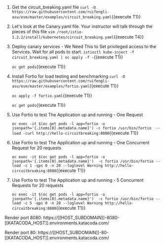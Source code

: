 1. Get the circuit_breaking.yaml file
`curl -O https://raw.githubusercontent.com/ruifengli-asu/esm/master/examples/circuit_breaking.yaml`{{execute T1}}

2. Let's look at the Canary.yaml file. Your instructor will talk through the pieces of this file
`vim /root/istio-1.2.2/install/kubernetes/circuit_breaking.yaml`{{execute T4}}

3. Deploy canary services - We Need This to Set privileged access to the Services. Wait for all pods to start.
`istioctl kube-inject -f circuit_breaking.yaml | oc apply -f -`{{execute T1}}
    
    `oc get pods`{{execute T1}}

4. Install Fortio for load testing and benchmarking 
`curl -O https://raw.githubusercontent.com/ruifengli-asu/esm/master/examples/fortio.yaml`{{execute T1}}

    `oc apply -f fortio.yaml`{{execute T1}}
    
    `oc get pods`{{execute T1}}

5. Use Fortio to test The Application up and running - One Request

    `oc exec -it $(oc get pods -l app=fortio -o jsonpath='{.items[0].metadata.name}') -c fortio /usr/bin/fortio  -- load -curl http://hello-circuitbreaking:8080`{{execute T1}}

6. Use Fortio to test The Application up and running - One Concurrent Request for 20 requests
   
    `oc exec -it $(oc get pods -l app=fortio -o jsonpath='{.items[0].metadata.name}')  -c fortio /usr/bin/fortio -- load -c 1 -qps 0 -n 20 --loglevel Warning http://hello-circuitbreaking:8080`{{execute T1}}

7. Use Fortio to test The Application up and running - 5 Concurrent Requests for 20 requests
   
    `oc exec -it $(oc get pods -l app=fortio -o jsonpath='{.items[0].metadata.name}')  -c fortio /usr/bin/fortio -- load -c 5 -qps 0 -n 20 --loglevel Warning http://hello-circuitbreaking:8080`{{execute T1}}


Render port 8080: https://[[HOST_SUBDOMAIN]]-8080-[[KATACODA_HOST]].environments.katacoda.com/

Render port 80: https://[[HOST_SUBDOMAIN]]-80-[[KATACODA_HOST]].environments.katacoda.com/
